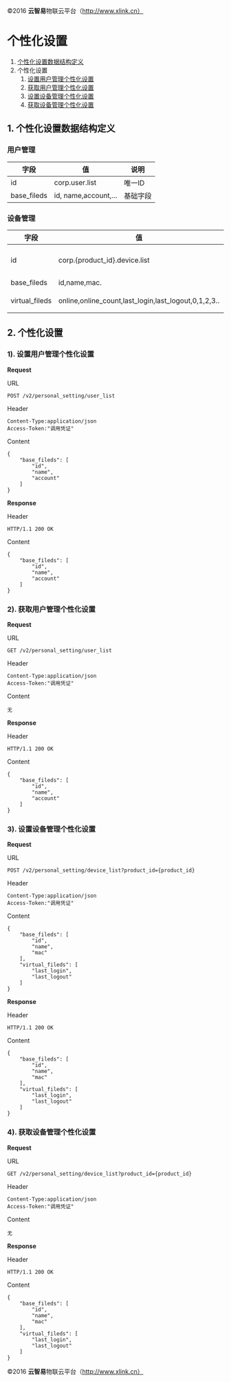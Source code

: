 ©2016  **云智易**物联云平台（http://www.xlink.cn）

# 个性化设置


1. [个性化设置数据结构定义](#personal_define)
2. 个性化设置
	1. [设置用户管理个性化设置](#set_user_list)
	2. [获取用户管理个性化设置](#get_user_list)
	3. [设置设备管理个性化设置](#set_device_list)
	4. [获取设备管理个性化设置](#get_device_list)



## 1. <a name="personal_define">个性化设置数据结构定义</a>

### 用户管理

| 字段 | 值 | 说明 |   
--- | --- | --- |
| id | corp.user.list | 唯一ID
| base_fileds | id, name,account,... | 基础字段

### 设备管理

| 字段 | 值 |  说明 | 
---- | ---- | ---- | 
| id | corp.{product_id}.device.list | 唯一ID,{product}为产品ID
| base_fileds | id,name,mac. | 基础字段
| virtual_fileds | online,online_count,last_login,last_logout,0,1,2,3.. | 虚拟设备字段



##  2. 个性化设置

### 1). <a name="set_user_list">设置用户管理个性化设置</a>

**Request**

URL

	POST /v2/personal_setting/user_list

Header

	Content-Type:application/json
	Access-Token:"调用凭证"

Content

	{
	    "base_fileds": [
	        "id",
	        "name",
	        "account"
	    ]
	}

**Response**

Header

	HTTP/1.1 200 OK

Content

	{
	    "base_fileds": [
	        "id",
	        "name",
	        "account"
	    ]
	}



### 2). <a name="get_user_list">获取用户管理个性化设置</a>

**Request**

URL

	GET /v2/personal_setting/user_list

Header

	Content-Type:application/json
	Access-Token:"调用凭证"

Content

	无

**Response**

Header

	HTTP/1.1 200 OK

Content

	{
	    "base_fileds": [
	        "id",
	        "name",
	        "account"
	    ]
	}


### 3). <a name="set_device_list">设置设备管理个性化设置</a>


**Request**

URL

	POST /v2/personal_setting/device_list?product_id={product_id}

Header

	Content-Type:application/json
	Access-Token:"调用凭证"

Content

	{
	    "base_fileds": [
	        "id",
	        "name",
	        "mac"
	    ],
	    "virtual_fileds": [
	        "last_login",
	        "last_logout"
	    ]
	}
	

**Response**

Header

	HTTP/1.1 200 OK

Content

	{
	    "base_fileds": [
	        "id",
	        "name",
	        "mac"
	    ],
	    "virtual_fileds": [
	        "last_login",
	        "last_logout"
	    ]
	}



### 4). <a name="get_device_list">获取设备管理个性化设置</a>
**Request**

URL

	GET /v2/personal_setting/device_list?product_id={product_id}

Header

	Content-Type:application/json
	Access-Token:"调用凭证"

Content

	无

**Response**

Header

	HTTP/1.1 200 OK

Content

	{
	    "base_fileds": [
	        "id",
	        "name",
	        "mac"
	    ],
	    "virtual_fileds": [
	        "last_login",
	        "last_logout"
	    ]
	}


©2016  **云智易**物联云平台（http://www.xlink.cn）